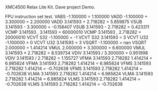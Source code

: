 XMC4500 Relax Lite Kit. Dave project Demo.

FPU instruction set test.
VABS -1.100000 = 1.100000
VADD -1.100000 + 3.300000 = 2.200000
VADD 3.141593 + 2.718282 = 5.859875
VSUB 3.141593 - 3.300000 = -0.158407
VSUB 3.141593 - 2.718282 = 0.423311
VCMP 3.141593 , 3.141593 = 60000010
VCMP 3.141593 , 2.718282 = 20000010
VCVT S32 -1.100000 = -1
VCVT S32 3.141593 = 3
VCVT U32 -1.100000 = 0
VCVT U32 3.141593 = 3
VSQRT -1.100000 = nan
VSQRT 2.000000 = 1.414214
VMUL 2.000000 * 3.300000 = 6.600000
VMUL 3.141593 * 2.718282 = 8.539734
VDIV 3.141593 / 3.300000 = 0.951998
VDIV 3.141593 / 2.718282 = 1.155727
VFMA 3.141593 2.718282 1.414214 = 6.985824
VFMA 3.141593 2.718282 1.414214 = 6.985824
VFMS 3.141593 2.718282 1.414214 = -0.702638
VFMS 3.141593 2.718282 1.414214 = -0.702638
VLMA 3.141593 2.718282 1.414214 = 6.985824
VLMA 3.141593 2.718282 1.414214 = 6.985824
VLMS 3.141593 2.718282 1.414214 = -0.702638
VLMS 3.141593 2.718282 1.414214 = -0.702638

